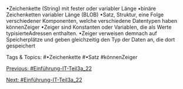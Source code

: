 •Zeichenkette (String) mit fester oder variabler Länge
•binäre Zeichenketten variabler Länge (BLOB)
•Satz, Struktur, eine Folge verschiedener Komponenten, welche verschiedene Datentypen haben könnenZeiger
•Zeiger sind Konstanten oder Variablen, die als Werte typisierteAdressen enthalten. 
•Zeiger verweisen demnach auf Speicherplätze und geben gleichzeitig den Typ der Daten an, die dort gespeichert 

   Tags & Topics:
   #•Zeichenkette
   #•Satz
   #könnenZeiger

[Previous: #Einführung-IT-Teil3a_22](Einführung-IT-Teil3a_22.md)

[Next: #Einführung-IT-Teil3a_22](Einführung-IT-Teil3a_22.md)